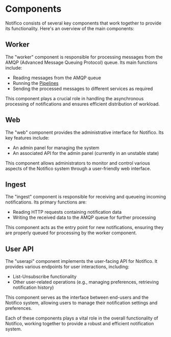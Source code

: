 # Components

Notifico consists of several key components that work together to provide its functionality. Here's an overview of the main components:

## Worker

The "worker" component is responsible for processing messages from the AMQP (Advanced Message Queuing Protocol) queue. Its main functions include:

- Reading messages from the AMQP queue
- Running the [Pipelines](pipeline.md)
- Sending the processed messages to different services as required

This component plays a crucial role in handling the asynchronous processing of notifications and ensures efficient distribution of workload.

## Web

The "web" component provides the administrative interface for Notifico. Its key features include:

- An admin panel for managing the system
- An associated API for the admin panel (currently in an unstable state)

This component allows administrators to monitor and control various aspects of the Notifico system through a user-friendly web interface.

## Ingest

The "ingest" component is responsible for receiving and queueing incoming notifications. Its primary functions are:

- Reading HTTP requests containing notification data
- Writing the received data to the AMQP queue for further processing

This component acts as the entry point for new notifications, ensuring they are properly queued for processing by the worker component.

## User API

The "userapi" component implements the user-facing API for Notifico. It provides various endpoints for user interactions, including:

- List-Unsubscribe functionality
- Other user-related operations (e.g., managing preferences, retrieving notification history)

This component serves as the interface between end-users and the Notifico system, allowing users to manage their notification settings and preferences.

Each of these components plays a vital role in the overall functionality of Notifico, working together to provide a robust and efficient notification system.